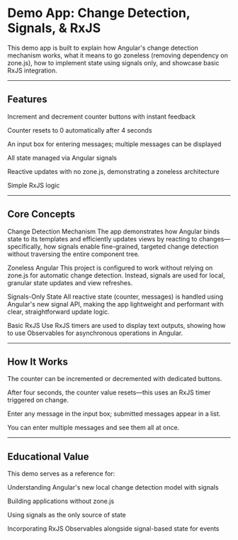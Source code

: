 # Demo App: Change Detection, Signals, & RxJS
This demo app is built to explain how Angular's change detection mechanism works, what it means to go zoneless (removing dependency on zone.js), how to implement state using signals only, and showcase basic RxJS integration.

---

## Features
Increment and decrement counter buttons with instant feedback

Counter resets to 0 automatically after 4 seconds

An input box for entering messages; multiple messages can be displayed

All state managed via Angular signals

Reactive updates with no zone.js, demonstrating a zoneless architecture

Simple RxJS logic

---

## Core Concepts
Change Detection Mechanism
The app demonstrates how Angular binds state to its templates and efficiently updates views by reacting to changes—specifically, how signals enable fine-grained, targeted change detection without traversing the entire component tree.

Zoneless Angular
This project is configured to work without relying on zone.js for automatic change detection. Instead, signals are used for local, granular state updates and view refreshes.

Signals-Only State
All reactive state (counter, messages) is handled using Angular's new signal API, making the app lightweight and performant with clear, straightforward update logic.

Basic RxJS Use
RxJS timers are used to display text outputs, showing how to use Observables for asynchronous operations in Angular.

---

## How It Works
The counter can be incremented or decremented with dedicated buttons.

After four seconds, the counter value resets—this uses an RxJS timer triggered on change.

Enter any message in the input box; submitted messages appear in a list.

You can enter multiple messages and see them all at once.

---

## Educational Value
This demo serves as a reference for:

Understanding Angular's new local change detection model with signals

Building applications without zone.js

Using signals as the only source of state

Incorporating RxJS Observables alongside signal-based state for events
